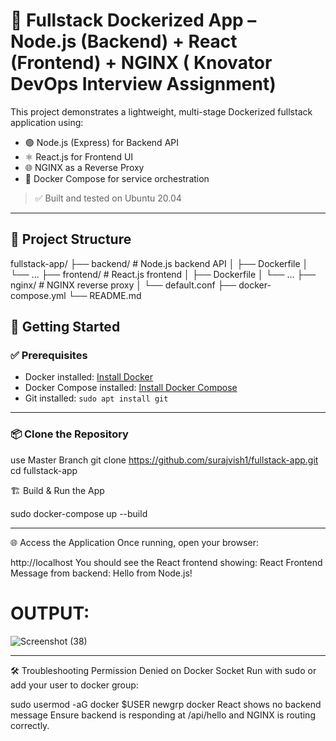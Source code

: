 # 🐳 Fullstack Dockerized App – Node.js (Backend) + React (Frontend) + NGINX ( Knovator DevOps Interview Assignment)

This project demonstrates a lightweight, multi-stage Dockerized fullstack application using:
- 🟢 Node.js (Express) for Backend API
- ⚛️ React.js for Frontend UI
- 🌐 NGINX as a Reverse Proxy
- 🧩 Docker Compose for service orchestration

> ✅ Built and tested on Ubuntu 20.04

---

## 📁 Project Structure

fullstack-app/
├── backend/ # Node.js backend API
│ ├── Dockerfile
│ └── ...
├── frontend/ # React.js frontend
│ ├── Dockerfile
│ └── ...
├── nginx/ # NGINX reverse proxy
│ └── default.conf
├── docker-compose.yml
└── README.md


## 🚀 Getting Started

### ✅ Prerequisites

- Docker installed: [Install Docker](https://docs.docker.com/engine/install/ubuntu/)
- Docker Compose installed: [Install Docker Compose](https://docs.docker.com/compose/install/linux/)
- Git installed: `sudo apt install git`

---

### 📦 Clone the Repository
use Master Branch
git clone https://github.com/surajvish1/fullstack-app.git
cd fullstack-app

🏗️ Build & Run the App

sudo docker-compose up --build

-----------------------------------
🌐 Access the Application
Once running, open your browser:

http://localhost
You should see the React frontend showing:
React Frontend
Message from backend: Hello from Node.js!

# OUTPUT:
![Screenshot (38)](https://github.com/user-attachments/assets/db1e1b07-0336-424f-9b6f-7eaf655b7a98)


---------------------------------------------
🛠️ Troubleshooting
Permission Denied on Docker Socket
Run with sudo or add your user to docker group:

sudo usermod -aG docker $USER
newgrp docker
React shows no backend message
Ensure backend is responding at /api/hello and NGINX is routing correctly.

